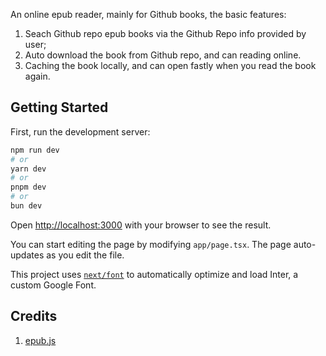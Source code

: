 An online epub reader, mainly for Github books, the basic features:
1. Seach Github repo epub books via the Github Repo info provided by user;
2. Auto download the book from Github repo, and can reading online.
3. Caching the book locally, and can open fastly when you read the book again.


## Getting Started

First, run the development server:

```bash
npm run dev
# or
yarn dev
# or
pnpm dev
# or
bun dev
```

Open [http://localhost:3000](http://localhost:3000) with your browser to see the result.

You can start editing the page by modifying `app/page.tsx`. The page auto-updates as you edit the file.

This project uses [`next/font`](https://nextjs.org/docs/basic-features/font-optimization) to automatically optimize and load Inter, a custom Google Font.

## Credits
1. [epub.js](https://github.com/futurepress/epub.js)